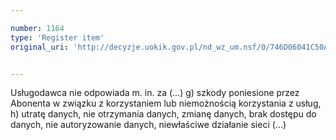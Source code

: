 ```yaml
---

number: 1164
type: 'Register item'
original_uri: 'http://decyzje.uokik.gov.pl/nd_wz_um.nsf/0/746D06041C50AC10C1257302003361DF?OpenDocument'


---
```


Usługodawca nie odpowiada m. in. za (...) g) szkody poniesione przez Abonenta w związku z korzystaniem lub niemożnością korzystania z usług, h) utratę danych, nie otrzymania danych, zmianę danych, brak dostępu do danych, nie autoryzowanie danych, niewłaściwe działanie sieci (...)
